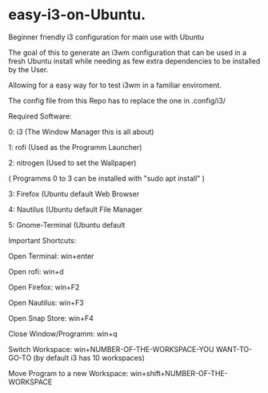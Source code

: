 # easy-i3-on-Ubuntu.
Beginner friendly i3 configuration for main use with Ubuntu

The goal of this to generate an i3wm configuration that can be used in a fresh Ubuntu install while needing 
as few extra dependencies to be installed by the User.

Allowing for a easy way for to test i3wm in a familiar enviroment.


The config file from this Repo has to replace the one in .config/i3/

Required Software:

0: i3 (The Window Manager this is all about)

1: rofi (Used as the Programm Launcher)

2: nitrogen (Used to set the Wallpaper)

( Programms 0 to 3 can be installed with "sudo apt install" )

3: Firefox (Ubuntu default Web Browser

4: Nautilus (Ubuntu default File Manager

5: Gnome-Terminal (Ubuntu default

Important Shortcuts:

Open Terminal: win+enter

Open rofi: win+d

Open Firefox: win+F2

Open Nautilus: win+F3

Open Snap Store: win+F4

Close Window/Programm: win+q

Switch Workspace: win+NUMBER-OF-THE-WORKSPACE-YOU WANT-TO-GO-TO (by default i3 has 10 workspaces)

Move Program to a new Workspace: win+shift+NUMBER-OF-THE-WORKSPACE 
